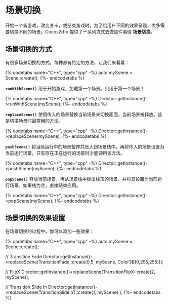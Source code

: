 # 场景切换

开始一个新游戏，改变关卡，或结束游戏时，为了给用户不同的效果呈现，大多需要切换不同的场景。Cocos2d-x 提供了一系列方式去做这件事情 __场景切换__。

## 场景切换的方式

有很多场景切换的方式，每种都有特定的方法，让我们来看看：

{% codetabs name="C++", type="cpp" -%}
auto myScene = Scene::create();
{%- endcodetabs %}

__`runWithScene()`__ 用于开始游戏，加载第一个场景。只用于第一个场景！

{% codetabs name="C++", type="cpp" -%}
Director::getInstance()->runWithScene(myScene);
{%- endcodetabs %}

__`replaceScene()`__ 使用传入的场景替换当前场景来切换画面，当前场景被释放。这是切换场景时最常用的方法。

{% codetabs name="C++", type="cpp" -%}
Director::getInstance()->replaceScene(myScene);
{%- endcodetabs %}

__`pushScene()`__ 将当前运行中的场景暂停并压入到场景栈中，再将传入的场景设置为当前运行场景。只有存在正在运行的场景时才能调用该方法。

{% codetabs name="C++", type="cpp" -%}
Director::getInstance()->pushScene(myScene);
{%- endcodetabs %}

__`popScene()`__ 释放当前场景，再从场景栈中弹出栈顶的场景，并将其设置为当前运行场景。如果栈为空，直接结束应用。

{% codetabs name="C++", type="cpp" -%}
Director::getInstance()->popScene(myScene);
{%- endcodetabs %}

## 场景切换的效果设置

在场景切换的过程中，你可以添加一些效果：

{% codetabs name="C++", type="cpp" -%}
auto myScene = Scene::create();

// Transition Fade
Director::getInstance()->replaceScene(TransitionFade::create(0.5, myScene, Color3B(0,255,255)));

// FlipX
Director::getInstance()->replaceScene(TransitionFlipX::create(2, myScene));

// Transition Slide In
Director::getInstance()->replaceScene(TransitionSlideInT::create(1, myScene) );
{%- endcodetabs %}
